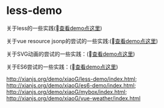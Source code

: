 # less-demo

关于less的一些实践(:red_car:[查看demo点这里](https://holidaying.github.io/less-demo/index.html))

关于vue resource jsonp的尝试的一些实践:(:red_car:[查看demo点这里](https://holidaying.github.io/vue-demo/weather/index.html))

关于SVG动画的尝试的一些实践：(:apple:[查看demo点这里](https://holidaying.github.io/SVG-demo/mybox/index.html))

关于ES6尝试的一些实践：(:apple:[查看demo点这里](https://github.com/holidaying/ES6-demo))

http://xianjs.org/demo/xiaoG/less-demo/index.html;
http://xianjs.org/demo/xiaoG/es6-demo/index.html;
http://xianjs.org/demo/xiaoG/mybox/index.html;
http://xianjs.org/demo/xiaoG/vue-weather/index.html